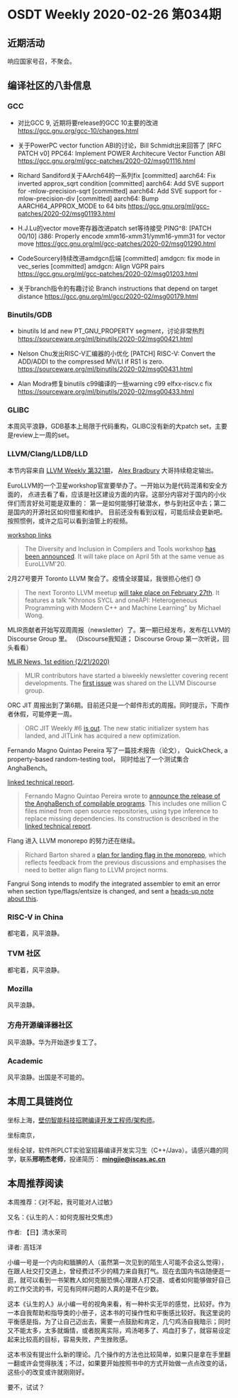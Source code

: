# OSDT Weekly 2020-02-26 第034期

## 近期活动

响应国家号召，不聚会。

## 编译社区的八卦信息

### GCC

- 对比GCC 9, 近期将要release的GCC 10主要的改进
  https://gcc.gnu.org/gcc-10/changes.html

- 关于PowerPC vector function ABI的讨论，Bill Schmidt出来回答了
  [RFC PATCH v0] PPC64: Implement POWER Architecure Vector Function ABI
  https://gcc.gnu.org/ml/gcc-patches/2020-02/msg01116.html

- Richard Sandiford关于AArch64的一系列fix
  [committed] aarch64: Fix inverted approx_sqrt condition
  [committed] aarch64: Add SVE support for -mlow-precision-sqrt
  [committed] aarch64: Add SVE support for -mlow-precision-div
  [committed] aarch64: Bump AARCH64_APPROX_MODE to 64 bits
  https://gcc.gnu.org/ml/gcc-patches/2020-02/msg01193.html

- H.J.Lu的vector move寄存器改进patch set等待接受
  PING^8: [PATCH 00/10] i386: Properly encode xmm16-xmm31/ymm16-ymm31 for vector move
  https://gcc.gnu.org/ml/gcc-patches/2020-02/msg01290.html

- CodeSourcery持续改进amdgcn后端
  [committed] amdgcn: fix mode in vec_series
  [committed] amdgcn: Align VGPR pairs
  https://gcc.gnu.org/ml/gcc-patches/2020-02/msg01203.html

- 关于branch指令的有趣讨论
  Branch instructions that depend on target distance
  https://gcc.gnu.org/ml/gcc/2020-02/msg00179.html

### Binutils/GDB

- binutils ld and new PT_GNU_PROPERTY segment，讨论非常热烈
  https://sourceware.org/ml/binutils/2020-02/msg00421.html

- Nelson Chu发出RISC-V汇编器的小优化
  [PATCH] RISC-V: Convert the ADD/ADDI to the compressed MV/LI if RS1 is zero.
  https://sourceware.org/ml/binutils/2020-02/msg00431.html

- Alan Modra修复binutils c99编译的一些warning
  c99 elfxx-riscv.c fix
  https://sourceware.org/ml/binutils/2020-02/msg00433.html

### GLIBC

本周风平浪静，GDB基本上局限于代码重构，GLIBC没有新的大patch set，主要是review上一周的set。

### LLVM/Clang/LLDB/LLD

本节内容来自 [LLVM Weekly 第321期](http://llvmweekly.org/issue/321)，
[Alex Bradbury](https://www.linkedin.com/in/alex-bradbury/) 大哥持续稳定输出。

EuroLLVM的一个卫星workshop官宣要举办了。一开始以为是代码混淆和安全方面的，
点进去看了看，应该是社区建设方面的内容。这部分内容对于国内的小伙伴们而言好处可能是双重的：
第一是如何能够打破潜水，参与到社区中去；第二是国内的开源社区如何借鉴和维护。
目前还没有看到议程，可能后续会更新吧。按照惯例，或许之后可以看到油管上的视频。

[workshop links](https://www.eventbrite.com/e/eurollvm-2020-diversity-inclusion-workshop-tickets-94343837959)

> The Diversity and Inclusion in Compilers and Tools workshop [has been announced](http://lists.llvm.org/pipermail/llvm-dev/2020-February/139351.html).
> It will take place on April 5th at the same venue as EuroLLVM'20.

2月27号要开 Toronto LLVM 聚会了。疫情全球蔓延，我很担心他们 😓

> The next Toronto LLVM meetup
> [will take place on February 27th](http://lists.llvm.org/pipermail/llvm-dev/2020-February/139413.html).
> It features a talk "Khronos SYCL and oneAPI: Heterogeneous Programming with
> Modern C++ and Machine Learning" by Michael Wong.


MLIR贡献者开始写双周周报（newsletter）了。第一期已经发布，发布在LLVM的 Discourse Group 里。
（Discourse我知道； Discourse Group 第一次听说，回头看看）

[MLIR News, 1st edition (2/21/2020)](https://llvm.discourse.group/t/mlir-news-1st-edition-2-21-2020/544)

> MLIR contributors have started a biweekly newsletter covering recent
> developments. The [first
> issue](https://llvm.discourse.group/t/mlir-news-1st-edition-2-21-2020/544) was
> shared on the LLVM Discourse group.

ORC JIT 周报出到了第6期。目前还只是一个邮件形式的周报。同时提示，下周作者休假，可能停更一周。

> ORC JIT Weekly #6 [is out](https://lists.llvm.org/pipermail/llvm-dev/2020-February/139434.html). The
> new static initializer system has landed, and JITLink has acquired a new
> optimization.

Fernando Magno Quintao Pereira 写了一篇技术报告（论文），
QuickCheck, a property-based random-testing tool，
同时给出了一个测试集合 AnghaBench。

[linked technical report](http://lac.dcc.ufmg.br/pubs/TechReports/LaC_TechReport012020.pdf).

> Fernando Magno Quintao Pereira wrote to [announce the release of the AnghaBench of compilable programs](http://lists.llvm.org/pipermail/llvm-dev/2020-February/139422.html).
> This includes one million C files mined from open source repositories, using
> type inference to replace missing dependencies. Its construction is described
> in the
> [linked technical report](http://lac.dcc.ufmg.br/pubs/TechReports/LaC_TechReport012020.pdf).

Flang 进入 LLVM monorepo 的努力还在继续。

> Richard Barton shared a [plan for landing flag in the monorepo](http://lists.llvm.org/pipermail/llvm-dev/2020-February/139378.html),
> which reflects feedback from the previous discussions and emphasises the need
> to better align flang to LLVM project norms.

Fangrui Song intends to modify the integrated assembler to emit an error
when section type/flags/entsize is changed, and sent a
[heads-up note about this](http://lists.llvm.org/pipermail/llvm-dev/2020-February/139390.html).


### RISC-V in China

都宅着，风平浪静。

### TVM 社区

都宅着，风平浪静。

### Mozilla

风平浪静。

### 方舟开源编译器社区

风平浪静。华为开始逐步复工了。

### Academic

风平浪静。出国是不可能的。

## 本周工具链岗位

坐标上海，[壁仞智能科技招聘编译开发工程师/架构师](https://mp.weixin.qq.com/s/Gy6mBjGVyew7JiV6NZDZMA)。

坐标南京，

坐标全球，软件所PLCT实验室招募编译开发实习生（C++/Java）。请感兴趣的同学，联系**邢明杰老师**，投递简历： **mingjie@iscas.ac.cn**

## 本周推荐阅读

本周推荐：《对不起，我可能对人过敏》

又名：《认生的人：如何克服社交焦虑》

作者: 【日】清水荣司

译者: 高钰洋

小编一号是一个内向和腼腆的人（虽然第一次见到的陌生人可能不会这么觉得），在跟人社交打交道上，曾经费过不少的精力来自我打气。现在去国内书店随便逛一逛，就可以看到一书架教人如何克服恐惧心理跟人打交道、或者如何能够做好自己的工作交流的书，可见有同样问题的人真的是不在少数。

这本《认生的人》从小编一号的视角来看，有一种朴实无华的感觉，比较好。作为一本自我帮助和指导类的小册子，这本书的可操作性和平衡感比较好。我这里说的平衡感是指，为了让自己迈出去，需要一点鼓励和肯定，几勺鸡汤自我暗示；同时又不能太多，太多就煽情，或者脱离实际，鸡汤喝多了、鸡血打多了，就容易设定起来比较高的目标，容易失败，产生挫败感。

这本书没有提出什么新的理论。几个操作的方法也比较简单，如果只是拿在手里翻一翻或许会觉得肤浅；不过，如果要开始按照书中的方式开始做一点点改变的话，这些小的改变或许就刚刚好。

要不，试试？
